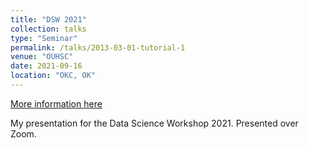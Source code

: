 ```yaml
---
title: "DSW 2021"
collection: talks
type: "Seminar"
permalink: /talks/2013-03-01-tutorial-1
venue: "OUHSC"
date: 2021-09-16
location: "OKC, OK"
---
```


[More information here](https://mediasite.ouhsc.edu/Mediasite/Channel/python)

My presentation for the Data Science Workshop 2021. Presented over Zoom. 
